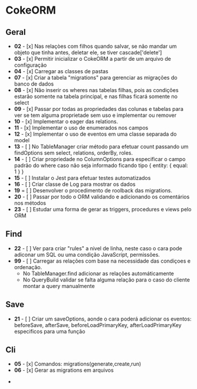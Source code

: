 # CokeORM

## Geral

* **02** - [x] Nas relaçòes com filhos quando salvar, se não mandar um objeto que tinha antes, deletar ele, se tiver cascade['delete']
* **03** - [x] Permitir inicializar o CokeORM a partir de um arquivo de configuração
* **04** - [x] Carregar as classes de pastas
* **07** - [x] Criar a tabela "migrations" para gerenciar as migrações do banco de dados
* **08** - [x] Não inserir os wheres nas tabelas filhas, pois as condições estarão somente na tabela principal, e nas filhas ficará somente no select
* **09** - [x] Passar por todas as propriedades das colunas e tabelas para ver se tem alguma proprietade sem uso e implementar ou remover
* **10** - [x] Implementar o eager das relations.
* **11** - [x] Implementar o uso de enumerados nos campos
* **12** - [x] Implementar o uso de eventos em uma classe separada do model
* **13** - [ ] No TableManager criar método para efetuar count passando um findOptions sem select, relations, orderBy, roles.
* **14** - [ ] Criar propriedade no ColumnOptions para especificar o campo padrão do where caso não seja informado ficando tipo { entity: { equal: 1 } }
* **15** - [ ] Instalar o Jest para efetuar testes automatizados
* **16** - [ ] Criar classe de Log para mostrar os dados
* **19** = [ ] Desenvolver o procedimento de roolback das migrations.
* **20** - [ ] Passar por todo o ORM validando e adicionando os comentários nos métodos
* **23** - [ ] Estudar uma forma de gerar as triggers, procedures e views pelo ORM

## Find

* **22** - [ ] Ver para criar "rules" a nivel de linha, neste caso o cara pode adiconar um SQL ou uma condição JavaScript, permissões.
* **99** - [ ] Carregar as relações com base na necessidade das condiçoes e ordenação.
   - No TableManager.find adicionar as relações automáticamente
   - No QueryBuild validar se falta alguma relação para o caso do cliente montar a query manualmente 

## Save

* **21** - [ ] Criar um saveOptions, aonde o cara poderá adicionar os eventos: beforeSave, afterSave, beforeLoadPrimaryKey, afterLoadPrimaryKey especificos para uma função

## Cli

* **05** - [x] Comandos: migrations(generate,create,run)
* **06** - [x] Gerar as migrations em arquivos
- 
